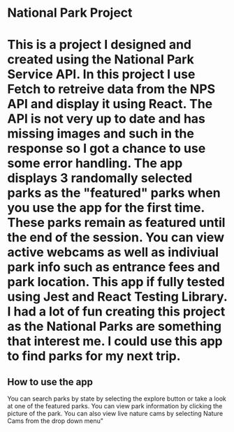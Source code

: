 <h1>National Park Project<h1>

<p>This is a project I designed and created using the National Park Service API. In this project I use Fetch to retreive data from the NPS API and display it using React. The API is not very up to date and has missing images and such in the response so I got a chance to use some error handling. The app displays 3 randomally selected parks as the "featured" parks when you use the app for the first time. These parks remain as featured until the end of the session. You can view active webcams as well as indiviual park info such as entrance fees and park location. This app if fully tested using Jest and React Testing Library. I had a lot of fun creating this project as the National Parks are something that interest me. I could use this app to find parks for my next trip. </p>

<h2>How to use the app</h2>
<p>You can search parks by state by selecting the explore button or take a look at one of the featured parks. You can view park information by clicking the picture of the park. You can also view live nature cams by selecting Nature Cams from the drop down menu"</p>
